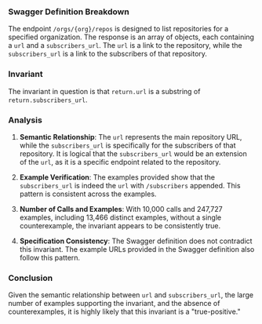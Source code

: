 ### Swagger Definition Breakdown
The endpoint `/orgs/{org}/repos` is designed to list repositories for a specified organization. The response is an array of objects, each containing a `url` and a `subscribers_url`. The `url` is a link to the repository, while the `subscribers_url` is a link to the subscribers of that repository.

### Invariant
The invariant in question is that `return.url` is a substring of `return.subscribers_url`.

### Analysis
1. **Semantic Relationship**: The `url` represents the main repository URL, while the `subscribers_url` is specifically for the subscribers of that repository. It is logical that the `subscribers_url` would be an extension of the `url`, as it is a specific endpoint related to the repository.

2. **Example Verification**: The examples provided show that the `subscribers_url` is indeed the `url` with `/subscribers` appended. This pattern is consistent across the examples.

3. **Number of Calls and Examples**: With 10,000 calls and 247,727 examples, including 13,466 distinct examples, without a single counterexample, the invariant appears to be consistently true.

4. **Specification Consistency**: The Swagger definition does not contradict this invariant. The example URLs provided in the Swagger definition also follow this pattern.

### Conclusion
Given the semantic relationship between `url` and `subscribers_url`, the large number of examples supporting the invariant, and the absence of counterexamples, it is highly likely that this invariant is a "true-positive."
